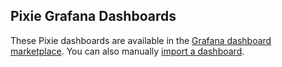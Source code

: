## Pixie Grafana Dashboards

These Pixie dashboards are available in the [Grafana dashboard marketplace](https://grafana.com/grafana/dashboards/?search=pixie). You can also manually [import a dashboard](https://grafana.com/docs/grafana/v9.0/dashboards/export-import/#import-dashboard).
